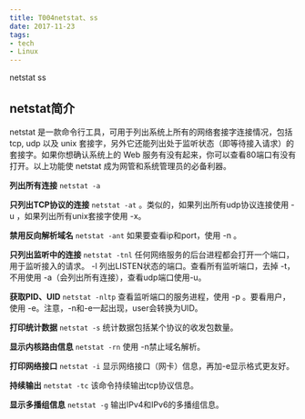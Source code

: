 ```yaml
---
title: T004netstat、ss
date: 2017-11-23
tags:
- tech
- Linux
---
```


netstat
ss

<!--more-->

## netstat简介

netstat 是一款命令行工具，可用于列出系统上所有的网络套接字连接情况，包括  tcp, udp 以及 unix 套接字，另外它还能列出处于监听状态（即等待接入请求）的套接字。如果你想确认系统上的 Web  服务有没有起来，你可以查看80端口有没有打开。以上功能使 netstat  成为网管和系统管理员的必备利器。 

**列出所有连接** `netstat -a`

**只列出TCP协议的连接** `netstat -at` 。类似的，如果列出所有udp协议连接使用 -u ，如果列出所有unix套接字使用 -x。

**禁用反向解析域名** `netstat -ant` 如果要查看ip和port，使用 -n 。

**只列出监听中的连接** `netstat -tnl`  任何网络服务的后台进程都会打开一个端口，用于监听接入的请求。 -l 列出LISTEN状态的端口。查看所有监听端口，去掉 -t，不用使用 -a（会列出所有连接），查看udp端口使用-u。

**获取PID、UID** `netstat -nltp` 查看监听端口的服务进程，使用 -p 。要看用户，使用 -e。注意，-n和-e一起出现，user会转换为UID。

**打印统计数据** `netstat -s` 统计数据包括某个协议的收发包数量。

**显示内核路由信息** `netstat -rn` 使用 -n禁止域名解析。

**打印网络接口** `netstat -i` 显示网络接口（网卡）信息，再加-e显示格式更友好。

**持续输出** `netstat -tc` 该命令持续输出tcp协议信息。

**显示多播组信息** `netstat -g` 输出IPv4和IPv6的多播组信息。
